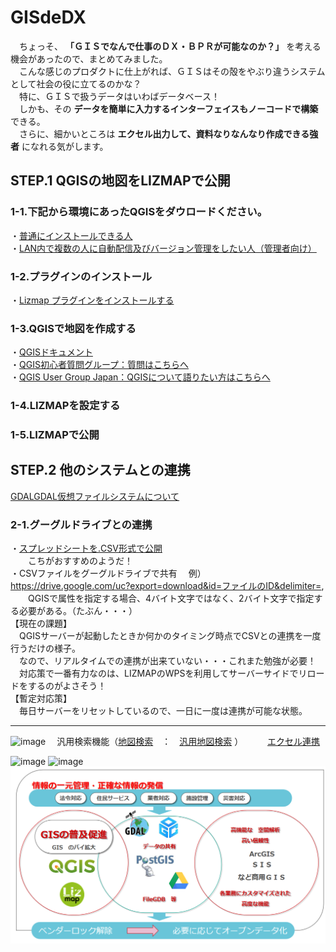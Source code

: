# GISdeDX
　ちょっそ、 **「ＧＩＳでなんで仕事のＤＸ・ＢＰＲが可能なのか？」** を考える機会があったので、まとめてみました。  
　こんな感じのプロダクトに仕上がれば、ＧＩＳはその殻をやぶり違うシステムとして社会の役に立てるのかな？  
　特に、ＧＩＳで扱うデータはいわばデータベース！  
　しかも、その **データを簡単に入力するインターフェイスもノーコードで構築** できる。  
　さらに、細かいところは **エクセル出力して、資料なりなんなり作成できる強者** になれる気がします。  

## STEP.1 QGISの地図をLIZMAPで公開
### 1-1.下記から環境にあったQGISをダウロードください。
・[普通にインストールできる人](https://qgis.org/ja/site/forusers/download.html)  
・[LAN内で複数の人に自動配信及びバージョン管理をしたい人（管理者向け）](https://github.com/yamamoto-ryuzo/yr-qgis-portable-launcher)  
### 1-2.プラグインのインストール  　　
・[‎Lizmap プラグインをインストールする](https://docs.lizmap.com/current/ja/publish/quick_start/lizmap_configuration.html#install-the-lizmap-plugin)  
### 1-3.QGISで地図を作成する  
・[QGISドキュメント](https://qgis.org/ja/docs/index.html)   
・[QGIS初心者質問グループ：質問はこちらへ](https://groups.google.com/g/qgisshitumon01)  
・[QGIS User Group Japan：QGISについて語りたい方はこちらへ](https://www.facebook.com/groups/qgis.jp)   
### 1-4.LIZMAPを設定する
### 1-5.LIZMAPで公開  
## STEP.2 他のシステムとの連携  
[GDALGDAL仮想ファイルシステムについて](https://gdal.org/user/virtual_file_systems.html#)  
### 2-1.グーグルドライブとの連携  
・[スプレッドシートを.CSV形式で公開](https://smellman.hatenablog.com/entry/2021/02/07/191649)  
　　こちがおすすめのようだ！  
・CSVファイルをグーグルドライブで共有 　例）https://drive.google.com/uc?export=download&id=ファイルのID&delimiter=,  
　　QGISで属性を指定する場合、4バイト文字ではなく、2バイト文字で指定する必要がある。（たぶん・・・）   
【現在の課題】  
　QGISサーバーが起動したときか何かのタイミング時点でCSVとの連携を一度行うだけの様子。    
　なので、リアルタイムでの連携が出来ていない・・・これまた勉強が必要！  
　対応策で一番有力なのは、LIZMAPのWPSを利用してサーバーサイドでリロードをするのがよさそう！  
【暫定対応策】  
　毎日サーバーをリセットしているので、一日に一度は連携が可能な状態。  

---

![image](https://github.com/yamamoto-ryuzo/GISdeDX/assets/86514652/ee4ae629-fcfd-4e09-8b15-dd5e55cd5420)
　汎用検索機能（[地図検索](https://github.com/yamamoto-ryuzo/GEO-search-plugin)　：　[汎用地図検索](https://github.com/NationalSecurityAgency/qgis-searchlayers-plugin)  ）　　　 [エクセル連携](https://github.com/yamamoto-ryuzo/QGIS-exportExcel)

![image](https://github.com/yamamoto-ryuzo/GISdeDX/assets/86514652/0b0031d3-62a5-44ff-9935-00f546a5cc67)
![image](https://github.com/yamamoto-ryuzo/GISdeDX/assets/86514652/78fc436b-2338-4ac0-ae30-338c0e186ad2)
![image](https://github.com/yamamoto-ryuzo/GISdeDX/blob/main/image/image04.png)
